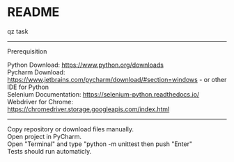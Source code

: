 # README
qz task

________________________

Prerequisition

Python Download: https://www.python.org/downloads  
Pycharm Download: https://www.jetbrains.com/pycharm/download/#section=windows - or other IDE for Python  
Selenium Documentation: https://selenium-python.readthedocs.io/   
Webdriver for Chrome: https://chromedriver.storage.googleapis.com/index.html  

_________________________

Copy repository or download files manually.   
Open project in PyCharm.   
Open "Terminal" and type "python -m unittest then push "Enter"  
Tests should run automaticly.   
